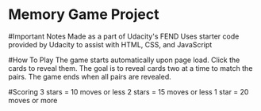 # Memory Game Project

#Important Notes
Made as a part of Udacity's FEND
Uses starter code provided by Udacity to assist with HTML, CSS, and JavaScript 

#How To Play
The game starts automatically upon page load. Click the cards to reveal them. The goal is to reveal cards two at a time to match the pairs. The game ends when all pairs are revealed.

#Scoring
3 stars = 10 moves or less
2 stars = 15 moves or less
1 star = 20 moves or more